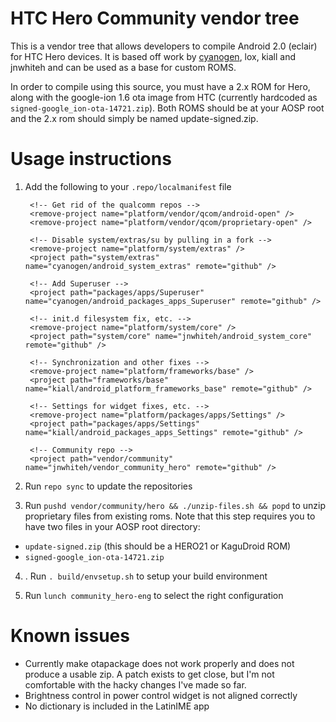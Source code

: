 # HTC Hero Community vendor tree

This is a vendor tree that allows developers to compile Android 2.0 (eclair)
for HTC Hero devices.  It is based off work by [cyanogen][1], lox, kiall and
jnwhiteh and can be used as a base for custom ROMS.

In order to compile using this source, you must have a 2.x ROM for Hero, along
with the google-ion 1.6 ota image from HTC (currently hardcoded as
`signed-google_ion-ota-14721.zip`).  Both ROMS should be at your AOSP root and
the 2.x rom should simply be named update-signed.zip.

# Usage instructions

1. Add the following to your `.repo/localmanifest` file

    <?xml version="1.0" encoding="UTF-8"?>
    
    <manifest>
        <remote name="github" fetch="git://github.com/" />
    
    	<!-- Get rid of the qualcomm repos -->
        <remove-project name="platform/vendor/qcom/android-open" />
        <remove-project name="platform/vendor/qcom/proprietary-open" />
    
    	<!-- Disable system/extras/su by pulling in a fork -->
    	<remove-project name="platform/system/extras" />
    	<project path="system/extras" name="cyanogen/android_system_extras" remote="github" />
    
        <!-- Add Superuser -->
        <project path="packages/apps/Superuser" name="cyanogen/android_packages_apps_Superuser" remote="github" />

        <!-- init.d filesystem fix, etc. -->
        <remove-project name="platform/system/core" />
        <project path="system/core" name="jnwhiteh/android_system_core" remote="github" />

    	<!-- Synchronization and other fixes -->
    	<remove-project name="platform/frameworks/base" />
    	<project path="frameworks/base" name="kiall/android_platform_frameworks_base" remote="github" />
        
    	<!-- Settings for widget fixes, etc. -->
    	<remove-project name="platform/packages/apps/Settings" />
    	<project path="packages/apps/Settings" name="kiall/android_packages_apps_Settings" remote="github" />
    
    	<!-- Community repo -->
    	<project path="vendor/community" name="jnwhiteh/vendor_community_hero" remote="github" />
    </manifest>

2. Run `repo sync` to update the repositories

3. Run `pushd vendor/community/hero && ./unzip-files.sh && popd`
 to unzip proprietary files from existing roms.  Note that this step requires you to have two files in your AOSP root directory:

  * `update-signed.zip` (this should be a HERO21 or KaguDroid ROM)
  * `signed-google_ion-ota-14721.zip` 

4. . Run `. build/envsetup.sh` to setup your build environment

5. Run `lunch community_hero-eng` to select the right configuration

# Known issues

  * Currently make otapackage does not work properly and does not produce a usable zip.  A patch exists to get close, but I'm not comfortable with the hacky changes I've made so far.
  * Brightness control in power control widget is not aligned correctly 
  * No dictionary is included in the LatinIME app


[1]: http://github.com/cyanogen
